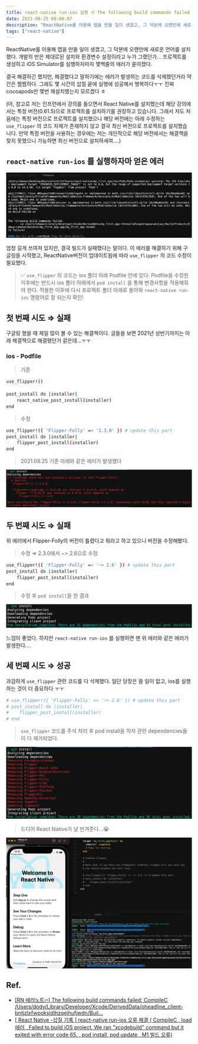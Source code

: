 ```yaml
---
title: react-native run-ios 실행 시 The following build commands failed 에러 발생
date: 2021-08-25 00:08:87
description: "ReactNative를 이용해 앱을 만들 일이 생겼고, 그 덕분에 오랜만에 새로운 언어를 설치했다. 개발의 반은 제대로된 설치와 환경변수 설정이라고 누가 그랬던가... 프로젝트를 생성하고 iOS Simulator를 실행하자마자 몇백줄의 에러가 쏟아졌다...."
tags: ["react-native"]
---
```


ReactNative를 이용해 앱을 만들 일이 생겼고, 그 덕분에 오랜만에 새로운 언어를 설치했다. 개발의 반은 제대로된 설치와 환경변수 설정이라고 누가 그랬던가... 프로젝트를 생성하고 iOS Simulator를 실행하자마자 몇백줄의 에러가 쏟아졌다.

결국 해결하긴 했지만, 해결했다고 말하기에는 에러가 발생하는 코드를 삭제했던거라 약간은 찜찜하다. 그래도 몇 시간의 삽질 끝에 실행에 성공해서 행복하다ㅜㅜ 진짜 cocoapods만 몇번 재설치했는지 모르겠다 ㅎ

(아, 참고로 저는 인프런에서 강의를 들으면서 React Native를 설치했는데 해당 강의에서는 특정 버전(0.61.5)으로 프로젝트를 설치하기를 권장하고 있습니다. 그래서 저도 처음에는 특정 버전으로 프로젝트를 설치했으나 해당 버전에는 아래 수정하는 `use_flipper` 의 코드 자체가 존재하지 않고 결국 최신 버전으로 프로젝트를 설치했습니다. 만약 특정 버전을 사용하는 경우에는 저는 개인적으로 해당 버전에서는 해결책을 찾지 못했으니 가능하면 최신 버전으로 설치하세여....)

## `react-native run-ios` 를 실행하자마 얻은 에러

![iosBuild1](./images/iosBuild1.png)

엄청 길게 쓰여져 있지만, 결국 빌드가 실패했다는 말이다. 이 에러를 해결하기 위해 구글링을 시작했고, ReactNative버전이 업데이트됨에 따라 `use_flipper` 의 코드 수정이 필요했다.

> ✅ `use_flipper` 의 코드는 ios 폴더 아래 Podfile 안에 있다. Podfile을 수정한 이후에는 반드시 ios 폴더 아래에서 `pod install` 을 통해 변경사항을 적용해줘야 한다. 적용한 이후에 다시 프로젝트 폴더 아래로 돌아와 `react-native run-ios` 명령어로 잘 되는지 확인!

## 첫 번째 시도 ⇒ 실패

구글링 했을 때 제일 많이 볼 수 있는 해결책이다. 글들을 보면 2021년 상반기까지는 아래 해결책으로 해결됐던거 같은데...ㅜㅜ

### ios - Podfile

> 기존

```bash
use_flipper!()

post_install do |installer|
    react_native_post_install(installer)
end
```

> 수정

```bash
use_flipper!({ 'Flipper-Folly' => '2.3.0' }) # update this part
post_install do |installer|
    flipper_post_install(installer)
end
```

> 2021.08.25 기준 아래와 같은 에러가 발생했다

![iosBuild2](./images/iosBuild2.png)

## 두 번째 시도 ⇒ 실패

위 에러에서 Flipper-Folly의 버전이 틀렸다고 뭐라고 하고 있으니 버전을 수정해봤다.

> 수정 ⇒ 2.3.0에서 ~> 2.6으로 수정

```bash
use_flipper!({ 'Flipper-Folly' => '~> 2.6' }) # update this part
post_install do |installer|
    flipper_post_install(installer)
end
```

> 수정 후 `pod install`을 한 결과

![iosBuild3](./images/iosBuild3.png)

느낌이 좋았다. 하지만 `react-native run-ios` 를 실행하면 맨 위 에러와 같은 에러가 발생한다....

## 세 번째 시도 ⇒ 성공

과감하게 `use_flipper` 관련 코드를 다 삭제했다. 일단 당장은 쓸 일이 없고, ios를 실행하는 것이 더 중요하다 ㅜㅜ

```bash
# use_flipper!({ 'Flipper-Folly' => '~> 2.6' }) # update this part
# post_install do |installer|
#    flipper_post_install(installer)
# end
```

> `use_flipper` 코드를 주석 처리 후 pod install을 하자 관련 dependencies들이 다 제거되었다.

![iosBuild4](./images/iosBuild4.png)

> 드디어 React Native가 날 반겨준다...😭

![iosBuild5](./images/iosBuild5.png)

## Ref.

- [[RN 에러노트🔥] The following build commands failed: CompileC /Users/dody/Library/Developer/Xcode/DerivedData/oheadline_client-bntjzlxfwpoksjdlhzqejhufjwdn/Buil...](https://velog.io/@dody_/RN-%EC%97%90%EB%9F%AC%EB%85%B8%ED%8A%B8-The-following-build-commands-failedCompileC-UsersdodyLibraryDeveloperXcodeDerivedDataoheadlineclient-bntjzlxfwpoksjdlhzqejhufjwdnBuil)
- [[ React Native -삽질 기록 ] react-native run-ios 오류 해결 ( CompileC , load 에러 , Failed to build iOS project. We ran "xcodebuild" command but it exited with error code 65. , pod install, pod update , M1 빌드 오류)](https://kagus2.tistory.com/24)
